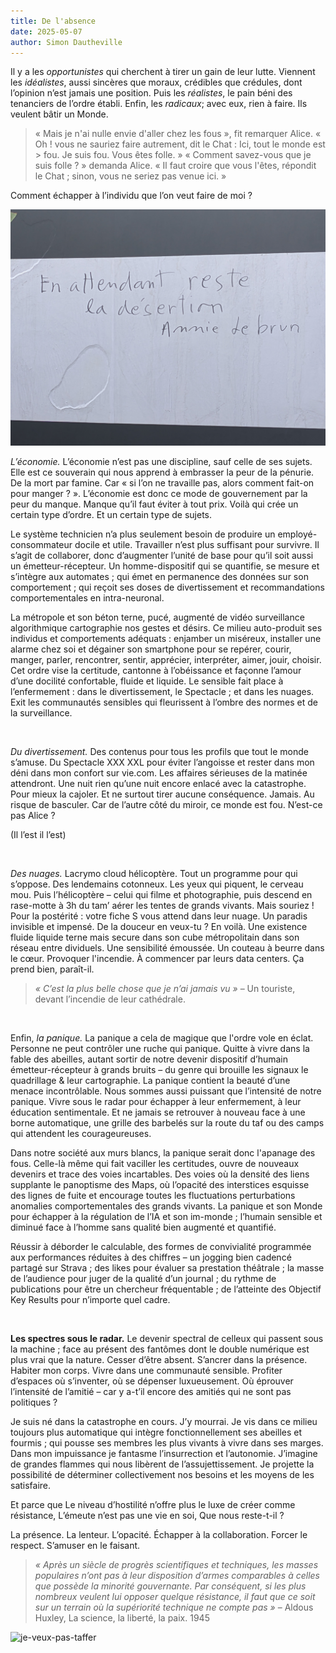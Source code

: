 ```yaml
---
title: De l'absence
date: 2025-05-07
author: Simon Dautheville
---
```


Il y a les *opportunistes* qui cherchent à tirer un gain de leur lutte. Viennent les *idéalistes*, aussi sincères que moraux, crédibles que crédules, dont l’opinion n’est jamais une position. Puis les *réalistes*, le pain béni des tenanciers de l’ordre établi. Enfin, les *radicaux*; avec eux, rien à faire. Ils veulent bâtir un Monde.

> « Mais je n'ai nulle envie d'aller chez les fous », fit remarquer Alice.
> « Oh ! vous ne sauriez faire autrement, dit le Chat : Ici, tout le monde est > fou. Je suis fou. Vous êtes folle. »
> « Comment savez-vous que je suis folle ? » demanda Alice.
> « Il faut croire que vous l'êtes, répondit le Chat ; sinon, vous ne seriez pas venue ici. »

Comment échapper à l’individu que l’on veut faire de moi ?

![desertion-annie-lebrun](https://raw.githubusercontent.com/EduGonO/bcphl-tests/main/public/media/articles/Automaton/desertion-annie-lebrun.jpeg)


*L’économie.*
L’économie n’est pas une discipline, sauf celle de ses sujets. Elle est ce souverain qui nous apprend à embrasser la peur de la pénurie. De la mort par famine. Car « si l’on ne travaille pas, alors comment fait-on pour manger ? ».  L’économie est donc ce mode de gouvernement par la peur du manque. Manque qu’il faut éviter à tout prix. Voilà qui crée un certain type d’ordre. Et un certain type de sujets.

Le système technicien n’a plus seulement besoin de produire un employé-consommateur docile et utile. Travailler n’est plus suffisant pour survivre. Il s’agit de collaborer, donc d’augmenter l’unité de base pour qu’il soit aussi un émetteur-récepteur. Un homme-dispositif qui se quantifie, se mesure et s’intègre aux automates ; qui émet en permanence des données sur son comportement ; qui reçoit ses doses de divertissement et recommandations comportementales en intra-neuronal.

La métropole et son béton terne, pucé, augmenté de vidéo surveillance algorithmique cartographie nos gestes et désirs. Ce milieu auto-produit ses individus et comportements adéquats : enjamber un miséreux, installer une alarme chez soi et dégainer son smartphone pour se repérer, courir, manger, parler, rencontrer, sentir, apprécier, interpréter, aimer, jouir, choisir. Cet ordre vise la certitude, cantonne à l’obéissance et façonne l’amour d’une docilité confortable, fluide et liquide. Le sensible fait place à l’enfermement : dans le divertissement, le Spectacle ; et dans les nuages. Exit les communautés sensibles qui fleurissent à l’ombre des normes et de la surveillance. 

⠀

*Du divertissement.*
Des contenus pour tous les profils que tout le monde s’amuse. Du Spectacle XXX XXL pour éviter l’angoisse et rester dans mon déni dans mon confort sur vie.com. Les affaires sérieuses de la matinée attendront. Une nuit rien qu’une nuit encore enlacé avec la catastrophe. Pour mieux la cajoler. Et ne surtout tirer aucune conséquence. Jamais. Au risque de basculer. Car de l’autre côté du miroir, ce monde est fou. N’est-ce pas Alice ?

(Il l’est il l’est)

⠀

*Des nuages.*
Lacrymo cloud hélicoptère. Tout un programme pour qui s’oppose. Des lendemains cotonneux. Les yeux qui piquent, le cerveau mou. Puis l’hélicoptère – celui qui filme et photographie, puis descend en rase-motte à 3h du tam’ aérer les tentes de grands vivants. Mais souriez ! Pour la postérité : votre fiche S vous attend dans leur nuage. Un paradis invisible et impensé. De la douceur en veux-tu ? En voilà. Une existence fluide liquide terne mais secure dans son cube métropolitain dans son réseau entre dividuels. Une sensibilité émoussée. Un couteau à beurre dans le cœur. Provoquer l'incendie. À commencer par leurs data centers. Ça prend bien, paraît-il.

> *« C’est la plus belle chose que je n’ai jamais vu »*
> – Un touriste, devant l’incendie de leur cathédrale.

⠀

Enfin, *la panique.*
La panique a cela de magique que l'ordre vole en éclat. Personne ne peut contrôler une ruche qui panique. Quitte à vivre dans la fable des abeilles, autant sortir de notre devenir dispositif d’humain émetteur-récepteur à grands bruits – du genre qui brouille les signaux le quadrillage & leur cartographie. La panique contient la beauté d’une menace incontrôlable. Nous sommes aussi puissant que l’intensité de notre panique. Vivre sous le radar pour échapper à leur enfermement, à leur éducation sentimentale. Et ne jamais se retrouver à nouveau face à une borne automatique, une grille des barbelés sur la route du taf ou des camps qui attendent les courageureuses.

Dans notre société aux murs blancs, la panique serait donc l'apanage des fous. Celle-là même qui fait vaciller les certitudes, ouvre de nouveaux devenirs et trace des voies incartables. Des voies où la densité des liens supplante le panoptisme des Maps, où l’opacité des interstices esquisse des lignes de fuite et encourage toutes les fluctuations perturbations anomalies comportementales des grands vivants. La panique et son Monde pour échapper à la régulation de l’IA et son im-monde ; l’humain sensible et diminué face à l’homme sans qualité bien augmenté et quantifié.

Réussir à déborder le calculable, des formes de convivialité programmée aux performances réduites à des chiffres – un jogging bien cadencé partagé sur Strava ; des likes pour évaluer sa prestation théâtrale ; la masse de l’audience pour juger de la qualité d’un journal ; du rythme de publications pour être un chercheur fréquentable ; de l’atteinte des Objectif Key Results pour n’importe quel cadre.

⠀

**Les spectres sous le radar.**
Le devenir spectral de celleux qui passent sous la machine ; face au présent des fantômes dont le double numérique est plus vrai que la nature. Cesser d’être absent. S’ancrer dans la présence. Habiter mon corps. Vivre dans une communauté sensible. Profiter d’espaces où s’inventer, où se dépenser luxueusement. Où éprouver l’intensité de l’amitié – car y a-t’il encore des amitiés qui ne sont pas politiques ? 

Je suis né dans la catastrophe en cours. J’y mourrai.
Je vis dans ce milieu toujours plus automatique qui intègre fonctionnellement ses abeilles et fourmis ; qui pousse ses membres les plus vivants à vivre dans ses marges. Dans mon impuissance je fantasme l’insurrection et l’autonomie. J’imagine de grandes flammes qui nous libèrent de l’assujettissement. Je projette la possibilité de déterminer collectivement nos besoins et les moyens de les satisfaire. 

Et parce que 
Le niveau d’hostilité n’offre plus le luxe de créer comme résistance, 
L’émeute n’est pas une vie en soi,
Que nous reste-t-il ? 

La présence. La lenteur. L’opacité.
Échapper à la collaboration. Forcer le respect. S’amuser en le faisant.

> *« Après un siècle de progrès scientifiques et techniques, les masses populaires n’ont pas à leur disposition d’armes comparables à celles que possède la minorité gouvernante. Par conséquent, si les plus nombreux veulent lui opposer quelque résistance, il faut que ce soit sur un terrain où la supériorité technique ne compte pas »*
> – Aldous Huxley, La science, la liberté, la paix. 1945

![je-veux-pas-taffer](https://raw.githubusercontent.com/EduGonO/bcphl-tests/main/public/media/articles/Automaton/je-veux-pas-taffer.jpeg)

